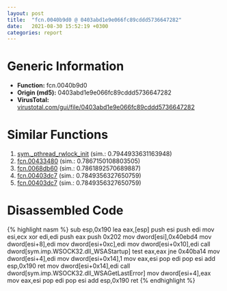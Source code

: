 ```yaml
---
layout: post
title:  "fcn.0040b9d0 @ 0403abd1e9e066fc89cddd5736647282"
date:   2021-08-30 15:52:19 +0300
categories: report
---
```


# Generic Information
- **Function:** fcn.0040b9d0
- **Origin (md5):** 0403abd1e9e066fc89cddd5736647282
- **VirusTotal:** [virustotal.com/gui/file/0403abd1e9e066fc89cddd5736647282][virustotal_ref]



# Similar Functions

1. [sym.\_pthread\_rwlock\_init][similar_1_ref] (sim.: 0.7944933631163948)
2. [fcn.00433480][similar_2_ref] (sim.: 0.7867150108803505)
3. [fcn.0068db60][similar_3_ref] (sim.: 0.7861892570689887)
4. [fcn.00403dc7][similar_4_ref] (sim.: 0.7849356327650759)
5. [fcn.00403dc7][similar_5_ref] (sim.: 0.7849356327650759)


# Disassembled Code

{% highlight nasm %}
sub esp,0x190
lea eax,[esp]
push esi
push edi
mov esi,ecx
xor edi,edi
push eax
push 0x202
mov dword[esi],0x40ebd4
mov dword[esi+8],edi
mov dword[esi+0xc],edi
mov dword[esi+0x10],edi
call dword[sym.imp.WSOCK32.dll_WSAStartup]
test eax,eax
jne 0x40ba14
mov dword[esi+4],edi
mov dword[esi+0x14],1
mov eax,esi
pop edi
pop esi
add esp,0x190
ret 
mov dword[esi+0x14],edi
call dword[sym.imp.WSOCK32.dll_WSAGetLastError]
mov dword[esi+4],eax
mov eax,esi
pop edi
pop esi
add esp,0x190
ret 
{% endhighlight %}


[similar_1_ref]: /report/sym._pthread_rwlock_init@63ed397a4c52e7848cb26aceda5eef45
[similar_2_ref]: /report/fcn.00433480@c92f0480e2fbc88393d2c65c08a235e0
[similar_3_ref]: /report/fcn.0068db60@c92f0480e2fbc88393d2c65c08a235e0
[similar_4_ref]: /report/fcn.00403dc7@b8b9b802e96d8e813c605554cf6f7018
[similar_5_ref]: /report/fcn.00403dc7@617bd594ba13d0dcc08a315774c342d4
[virustotal_ref]: https://www.virustotal.com/gui/file/0403abd1e9e066fc89cddd5736647282